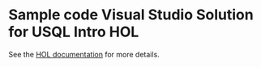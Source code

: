 # Sample code Visual Studio Solution for USQL Intro HOL

See the [HOL documentation](https://github.com/MicrosoftBigData/ProjectKona/blob/master/docs/Hands_On_Labs/SQLIP_HOL.md) for more details.